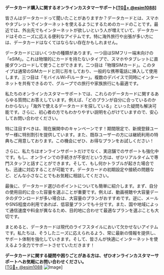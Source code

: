 **データカード購入に関するオンラインカスタマーサポート[[TG💪+ @esim1088](https://t.me/s/esim1088)]**

皆さんはデータカードって聞いたことがありますか？データカードとは、スマホやタブレットでインターネットを使えるようにするためのカードのことです。最近では、外出先でもインターネットが欲しいという人が増えていて、データカードはそのニーズに応える便利なアイテムです。特に海外旅行や出張が多い方には、データカードはなくてはならない存在かもしれません。

データカードにはいくつかの種類があります。一つ目はSIMフリー端末向けの「eSIM」。これは物理的にカードを持たないタイプで、スマホやタブレットに直接ダウンロードして使うことができます。二つ目は「物理SIMカード」。このタイプは通常のSIMカードと同じ形をしており、一般的な携帯電話に挿入して使用します。三つ目は「モバイルWi-Fiルーター」。複数のデバイスで同時にインターネットを共有できるので、グループでの旅行や家族旅行にも最適です。

私たちのオンラインカスタマーサポートでは、これらのデータカードに関するあらゆる質問にお答えしています。例えば、「どのプランが自分に合っているのかわからない」「海外で使えるデータカードを探している」といった疑問も解決可能です。さらに、初心者の方でもわかりやすい説明を心がけていますので、安心してお問い合わせください。

特に注目すべきは、現在展開中のキャンペーンです！期間限定で、新規登録ユーザー様に特別割引を提供しています。また、既存ユーザーの方には継続利用の特典もご用意しております。この機会にぜひ、お得なプランをお試しください！

さらに、私たちはオンラインサポートだけでなく、実店舗でのサポートも強化中です。もし、オンラインでの手続きが不安だという方は、ぜひリアルタイムで専門スタッフと話すことができます。そして、もし何かトラブルが起きた場合でも、迅速に対応することが可能です。データカードの初期設定や接続の問題など、どんな小さなことでもお気軽に相談してください。

最後に、データカード選びのポイントについても簡単に紹介します。まず、自分の使用目的に合った容量を選ぶことが重要です。例えば、動画視聴や大容量データのダウンロードが多い場合は、大容量のプランがおすすめです。逆に、メールやSNS程度の利用であれば、低容量プランでも十分です。また、国や地域によって通信速度や料金が異なるため、目的地に合わせて最適なプランを選ぶことも大切です。

まとめると、データカードは現代のライフスタイルにおいて欠かせないアイテムです。私たちは、そうしたニーズに応えられるよう、常に最新の情報を提供し、サポート体制を強化していきます。そして、皆さんが快適にインターネットを使えるよう全力でサポートさせていただきます！

**データカードに関する疑問や困りごとがある方は、ぜひオンラインカスタマーサポートへお気軽にお問い合わせください。**  
[[TG💪+ @esim1088](https://t.me/s/esim1088) ![Image](https://i.postimg.cc/Y0z9fWf4/image.png)]